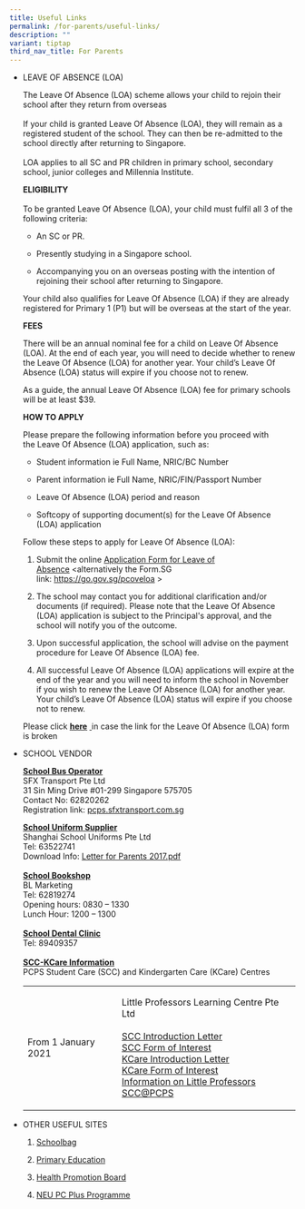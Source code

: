 ```yaml
---
title: Useful Links
permalink: /for-parents/useful-links/
description: ""
variant: tiptap
third_nav_title: For Parents
---
```

<ul>
<li>
<p>LEAVE OF ABSENCE (LOA)</p>
<p>The Leave Of Absence (LOA) scheme allows your child to rejoin their school
after they return from overseas
<br>
<br>If your child is granted&nbsp;Leave Of Absence (LOA), they will remain
as a registered student of the school. They can then be re-admitted to
the school directly after returning to Singapore.
<br>
<br>LOA applies to all SC and PR children in primary school, secondary school,
junior colleges and Millennia Institute.</p>
<p><strong>ELIGIBILITY</strong>
<br>
<br>To be granted&nbsp;Leave Of Absence (LOA), your child must fulfil all
3 of the following criteria:</p>
<ul data-tight="true" class="tight">
<li>
<p>An SC or PR.</p>
</li>
<li>
<p>Presently studying in a Singapore school.</p>
</li>
<li>
<p>Accompanying you on an overseas posting with the intention of rejoining
their school after returning to Singapore.</p>
</li>
</ul>
<p>Your child also qualifies for&nbsp;Leave Of Absence (LOA)&nbsp;if they
are already registered for Primary 1 (P1) but will be overseas at the start
of the year.</p>
<p><strong>FEES</strong>
</p>
<p>There will be an annual nominal fee for a child on&nbsp;Leave Of Absence
(LOA). At the end of each year, you will need to decide whether to renew
the&nbsp;Leave Of Absence (LOA)&nbsp;for another year. Your child’s&nbsp;Leave
Of Absence (LOA)&nbsp;status will expire if you choose not to renew.</p>
<p>As a guide, the annual&nbsp;Leave Of Absence (LOA)&nbsp;fee for primary
schools will be at least $39.</p>
<p><strong>HOW TO APPLY</strong>
</p>
<p>Please prepare the following information before you proceed with the&nbsp;Leave
Of Absence (LOA)&nbsp;application, such as:</p>
<ul data-tight="true" class="tight">
<li>
<p>Student information ie Full Name, NRIC/BC Number</p>
</li>
<li>
<p>Parent information ie Full Name, NRIC/FIN/Passport Number</p>
</li>
<li>
<p>Leave Of Absence (LOA)&nbsp;period and reason</p>
</li>
<li>
<p>Softcopy of supporting document(s) for the&nbsp;Leave Of Absence (LOA)&nbsp;application</p>
</li>
</ul>
<p>Follow these steps to apply for&nbsp;Leave Of Absence (LOA):</p>
<ol data-tight="true" class="tight">
<li>
<p>Submit the online&nbsp;<a href="https://go.gov.sg/pcoveloa" rel="noopener noreferrer nofollow" target="_blank">Application Form for Leave of Absence</a>&nbsp;&lt;alternatively
the Form.SG link:&nbsp;<a href="https://go.gov.sg/pcoveloa" rel="noopener noreferrer nofollow" target="_blank">https://go.gov.sg/pcoveloa</a>&nbsp;&gt;</p>
</li>
<li>
<p>The school may contact you for additional clarification and/or documents
(if required). Please note that the&nbsp;Leave Of Absence (LOA)&nbsp;application
is subject to the Principal's approval, and the school will notify you
of the outcome.</p>
</li>
<li>
<p>Upon successful application, the school will advise on the payment procedure
for&nbsp;Leave Of Absence (LOA)&nbsp;fee.</p>
</li>
<li>
<p>All successful&nbsp;Leave Of Absence (LOA)&nbsp;applications will expire
at the end of the year and you will need to inform the school in November
if you wish to renew the&nbsp;Leave Of Absence (LOA)&nbsp;for another year.
Your child’s&nbsp;Leave Of Absence (LOA)&nbsp;status will expire if you
choose not to renew.</p>
</li>
</ol>
<p>Please click&nbsp;<strong><a href="https://go.gov.sg/pcoveloa" rel="noopener noreferrer nofollow" target="_blank"><u>here</u></a></strong>
<a href="https://go.gov.sg/pcoveloa" rel="noopener noreferrer nofollow" target="_blank">&nbsp;</a>in case the link for the&nbsp;Leave Of Absence (LOA)&nbsp;form
is broken</p>
</li>
<li>
<p>SCHOOL VENDOR</p>
<p><strong><u>School Bus Operator</u></strong>
<br>SFX Transport Pte Ltd
<br>31 Sin Ming Drive #01-299 Singapore 575705
<br>Contact No: 62820262
<br>Registration link: <a href="https://pcps-sfx.solo-cloud.com/schoolbus/" rel="noopener" target="_blank">pcps.sfxtransport.com.sg</a>
</p>
<p><strong><u>School Uniform Supplier<br></u></strong>Shanghai School Uniforms
Pte Ltd
<br>Tel: 63522741
<br>Download Info:&nbsp;<a href="/files/Letter%20for%20Parents%202017.pdf" rel="noopener noreferrer nofollow" target="_blank">Letter for Parents 2017.pdf</a>
<br>
<br><strong><u>School Bookshop<br></u></strong>BL Marketing
<br>Tel: 62819274&nbsp;
<br>Opening hours: 0830 – 1330
<br>Lunch Hour: 1200 – 1300
<br>
<br><strong><u>School Dental Clinic<br></u></strong>Tel: 89409357
<br>
<br><strong><u>SCC-KCare Information<br></u></strong>PCPS Student Care (SCC)
and Kindergarten Care (KCare) Centres</p>
<table>
<tbody>
<tr>
<td rowspan="1" colspan="1">
<p>From 1 January 2021</p>
</td>
<td rowspan="1" colspan="1">
<p>Little Professors Learning Centre Pte Ltd
<br>
<br><a href="https://punggolcovepri.moe.edu.sg/qql/slot/u1242/Student%20Care%20(Little%20Professor)/2022-09-05%20-%20SCC%20at%20Punggol%20Cove%20Primary%20School.pdf" rel="noopener noreferrer nofollow" target="_blank">SCC Introduction Letter</a>
<br><a href="https://docs.google.com/forms/d/e/1FAIpQLScZg_JQFAU4_G6CXcwZxsJ-WU-i-sGvy1B8Y1ATR7WM1bHwlw/viewform" rel="noopener noreferrer nofollow" target="_blank">SCC Form of Interest</a>
<br><a href="https://punggolcovepri-moe-edu-sg-admin.cwp.sg/qql/slot/u1242/Useful%20Links/2021-10-01%20-%20KCare%20at%20Punggol%20Cove%20Primary%20School.pdf" rel="noopener noreferrer nofollow" target="_blank">KCare Introduction Letter</a>
<br><a href="https://docs.google.com/forms/d/e/1FAIpQLSdSSKuoowy1bW4-vFJ944OB1Ucu8AzxVtIMRY-YyqalwkuyjA/viewform" rel="noopener noreferrer nofollow" target="_blank">KCare Form of Interest</a>
<br><a href="https://punggolcovepri.moe.edu.sg/qql/slot/u1242/Useful%20Links/2021-11-24%20-%20Information%20Pack%20SCC%20Punggol%20Cove%20Primary%20School%202022_Final.pdf" rel="noopener noreferrer nofollow" target="_blank">Information on Little Professors SCC@PCPS</a>
</p>
</td>
</tr>
</tbody>
</table>
</li>
<li>
<p>OTHER USEFUL SITES</p>
<p></p>
<ol data-tight="true" class="tight">
<li>
<p><a href="https://schoolbag.sg/" rel="noopener" target="_blank">Schoolbag</a>
</p>
</li>
<li>
<p><a href="http://www.moe.gov.sg/education/primary/" rel="noopener" target="_blank">Primary Education</a>
</p>
</li>
<li>
<p><a href="http://www.hpb.gov.sg/HOPPortal/" rel="noopener" target="_blank">Health Promotion Board</a>
</p>
</li>
<li>
<p><a href="https://www.imda.gov.sg/community/consumer-education/digital-inclusion/neu-pc-plus-programme" rel="noopener" target="_blank">NEU PC Plus Programme</a>
</p>
</li>
</ol>
<p></p>
</li>
</ul>
<p></p>
